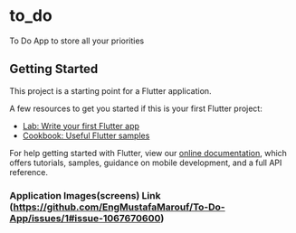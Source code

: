 # to_do

To Do App to store all your priorities

## Getting Started

This project is a starting point for a Flutter application.

A few resources to get you started if this is your first Flutter project:

- [Lab: Write your first Flutter app](https://flutter.dev/docs/get-started/codelab)
- [Cookbook: Useful Flutter samples](https://flutter.dev/docs/cookbook)

For help getting started with Flutter, view our
[online documentation](https://flutter.dev/docs), which offers tutorials,
samples, guidance on mobile development, and a full API reference.

### Application Images(screens) Link (https://github.com/EngMustafaMarouf/To-Do-App/issues/1#issue-1067670600)
